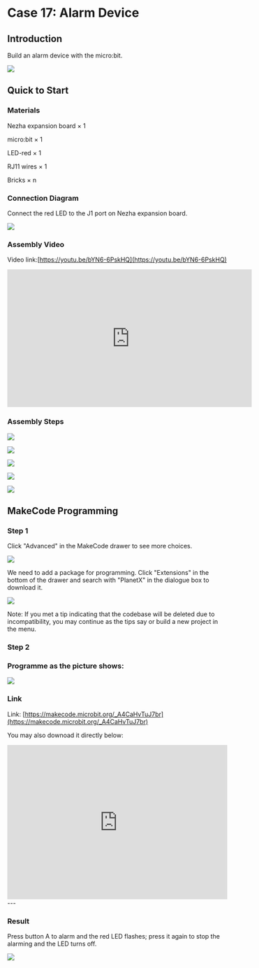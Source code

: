 # Case 17: Alarm Device

## Introduction 
Build an alarm device with the micro:bit. 



![](./images/case_17_01.png)


## Quick to Start 


### Materials

Nezha expansion board × 1

micro:bit × 1

LED-red  × 1

RJ11 wires × 1

Bricks × n




### Connection Diagram

Connect the red LED to the J1 port on Nezha expansion board. 


![](./images/case_17_03.png)


### Assembly Video


Video link:[https://youtu.be/bYN6-6PskHQ](https://youtu.be/bYN6-6PskHQ)

<iframe width="560" height="315" src="https://www.youtube.com/embed/bYN6-6PskHQ" frameborder="0" allow="accelerometer; autoplay; clipboard-write; encrypted-media; gyroscope; picture-in-picture" allowfullscreen></iframe>

### Assembly Steps


![](./images/case_step_17_01.png)

![](./images/case_step_17_02.png)

![](./images/case_step_17_03.png)

![](./images/case_step_17_04.png)

![](./images/case_step_17_05.png)




## MakeCode Programming



### Step 1


Click "Advanced" in the MakeCode drawer to see more choices. 

![](./images/case_01_10.png)

We need to add a package for programming. Click "Extensions" in the bottom of the drawer and search with "PlanetX" in the dialogue box to download it. 

![](./images/case_01_11.png)



Note: If you met a tip indicating that the codebase will be deleted due to incompatibility, you may continue as the tips say or build a new project in the menu. 

### Step 2


### Programme as the picture shows: 


![](./images/case_17_15.png)

### Link
Link: [https://makecode.microbit.org/_A4CaHvTuJ7br](https://makecode.microbit.org/_A4CaHvTuJ7br)

You may also downoad it directly below: 

<div style="position:relative;height:0;padding-bottom:70%;overflow:hidden;"><iframe style="position:absolute;top:0;left:0;width:100%;height:100%;" src="https://makecode.microbit.org/#pub:_A4CaHvTuJ7br" frameborder="0" sandbox="allow-popups allow-forms allow-scripts allow-same-origin"></iframe></div>  
---

### Result
Press button A to alarm and the red LED flashes; press it again to stop the alarming and the LED turns off. 

![](./images/case-gif-17.gif)
